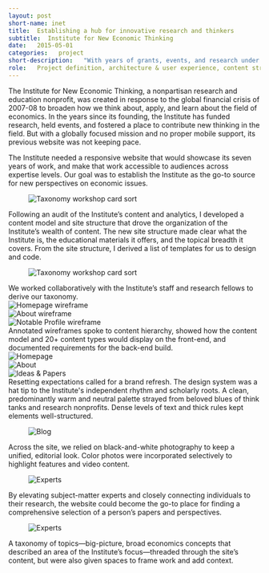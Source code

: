 ```yaml
---
layout: post
short-name: inet
title:  Establishing a hub for innovative research and thinkers
subtitle:  Institute for New Economic Thinking
date:   2015-05-01
categories:   project
short-description:   "With years of grants, events, and research under its belt, the Institute for New Economic Thinking had outgrown both its website architecture and its CMS. To justify itself to donors and the academic community, the Institute needed a new website that could connect its disparate content and amplify its work."
role:   Project definition, architecture & user experience, content strategy, creative direction, design concept & system, digital style guide
---
```


The Institute for New Economic Thinking, a nonpartisan research and education nonprofit, was created in response to the global financial crisis of 2007-08 to broaden how we think about, apply, and learn about the field of economics. In the years since its founding, the Institute has funded research, held events, and fostered a place to contribute new thinking in the field. But with a globally focused mission and no proper mobile support, its previous website was not keeping pace.

The Institute needed a responsive website that would showcase its seven years of work, and make that work accessible to audiences across expertise levels. Our goal was to establish the Institute as the go-to source for new perspectives on economic issues.

<div class="fig-with-cap">
  <figure class="center-image-wider"><img src="../../../../a/img/inet-01.jpg" alt="Taxonomy workshop card sort"></figure>
  <figcaption class="caption">Following an audit of the Institute’s content and analytics, I developed a content model and site structure that drove the organization of the Institute’s wealth of content. The new site structure made clear what the Institute is, the educational materials it offers, and the topical breadth it covers. From the site structure, I derived a list of templates for us to design and code.</figcaption>
</div>

<div class="fig-with-cap">
  <figure class="center-image-wider"><img src="../../../../a/img/inet-02.jpg" alt="Taxonomy workshop card sort"></figure>
  <figcaption class="caption">We worked collaboratively with the Institute’s staff and research fellows to derive our taxonomy.</figcaption>
</div>

<div class="fig-with-cap">
  <div id="carousel-1">
    <div><img data-lazy="../../../../a/img/inet-03-01.jpg" alt="Homepage wireframe"></div>      
    <div><img data-lazy="../../../../a/img/inet-03-02.jpg" alt="About wireframe"></div>
    <div><img data-lazy="../../../../a/img/inet-03-03.jpg" alt="Notable Profile wireframe"></div>
  </div>
  <div class="caption">
    <div id="carousel-arrows-1"></div>
    <figcaption>Annotated wireframes spoke to content hierarchy, showed how the content model and 20+ content types would display on the front-end, and documented requirements for the back-end build.</figcaption>
  </div>
</div>

<div class="fig-with-cap">
  <div id="carousel-2">
    <div><img data-lazy="../../../../a/img/inet-04-01.jpg" alt="Homepage"></div>      
    <div><img data-lazy="../../../../a/img/inet-04-02.jpg" alt="About"></div>
    <div><img data-lazy="../../../../a/img/inet-04-03.jpg" alt="Ideas & Papers"></div>
  </div>
  <div class="caption">
    <div id="carousel-arrows-2"></div>
    <figcaption>Resetting expectations called for a brand refresh. The design system was a hat tip to the Institute's independent rhythm and scholarly roots. A clean, predominantly warm and neutral palette strayed from beloved blues of think tanks and research nonprofits. Dense levels of text and thick rules kept elements well-structured.</figcaption>
  </div>
</div>

<div class="fig-with-cap">
  <figure class="scrollable full-width-image"><img src="../../../../a/img/inet-05.jpg" alt="Blog"></figure>
  <figcaption class="caption">Across the site, we relied on black-and-white photography to keep a unified, editorial look. Color photos were incorporated selectively to highlight features and video content.</figcaption>
</div>


<div class="fig-with-cap">
  <figure class="scrollable full-width-image"><img src="../../../../a/img/inet-06.jpg" alt="Experts"></figure>
  <figcaption class="caption">By elevating subject-matter experts and closely connecting individuals to their research, the website could become the go-to place for finding a comprehensive selection of a person’s papers and perspectives.</figcaption>
</div>

<div class="fig-with-cap">
  <figure class="scrollable full-width-image"><img src="../../../../a/img/inet-07.jpg" alt="Experts"></figure>
  <figcaption class="caption">A taxonomy of topics—big-picture, broad economics concepts that described an area of the Institute’s focus—threaded through the site’s content, but were also given spaces to frame work and add context.</figcaption>
</div>
